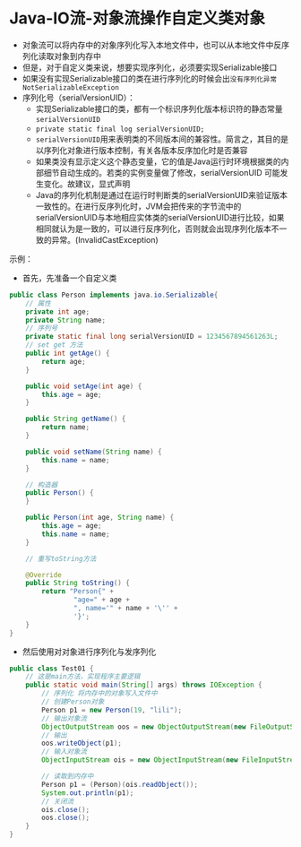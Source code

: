 # Java-IO流-对象流操作自定义类对象

- 对象流可以将内存中的对象序列化写入本地文件中，也可以从本地文件中反序列化读取对象到内存中
- 但是，对于自定义类来说，想要实现序列化，必须要实现Serializable接口
- 如果没有实现Serializable接口的类在进行序列化的时候会出`没有序列化异常 NotSerializableException`
- 序列化号（serialVersionUID）：
  - 实现Serializable接口的类，都有一个标识序列化版本标识符的静态常量`serialVersionUID`
  - `private static final log serialVersionUID;`
  - `serialVersionUID`用来表明类的不同版本间的兼容性。简言之，其目的是以序列化对象进行版本控制，有关各版本反序加化时是否兼容
  - 如果类没有显示定义这个静态变量，它的值是Java运行时环境根据类的内部细节自动生成的。若类的实例变量做了修改，serialVersionUID 可能发生变化。故建议，显式声明
  - Java的序列化机制是通过在运行时判断类的serialVersionUID来验证版本一致性的。在进行反序列化时，JVM会把传来的字节流中的serialVersionUID与本地相应实体类的serialVersionUID进行比较，如果相同就认为是一致的，可以进行反序列化，否则就会出现序列化版本不一致的异常。(InvalidCastException)

示例：

- 首先，先准备一个自定义类

```java
public class Person implements java.io.Serializable{
    // 属性
    private int age;
    private String name;
    // 序列号
    private static final long serialVersionUID = 1234567894561263L;
    // set get 方法
    public int getAge() {
        return age;
    }

    public void setAge(int age) {
        this.age = age;
    }

    public String getName() {
        return name;
    }

    public void setName(String name) {
        this.name = name;
    }

    // 构造器
    public Person() {
    }

    public Person(int age, String name) {
        this.age = age;
        this.name = name;
    }

    // 重写toString方法

    @Override
    public String toString() {
        return "Person{" +
                "age=" + age +
                ", name='" + name + '\'' +
                '}';
    }
}
```

- 然后使用对对象进行序列化与发序列化

```java
public class Test01 {
    // 这是main方法，实现程序主要逻辑
    public static void main(String[] args) throws IOException {
        // 序列化 将内存中的对象写入文件中
        // 创建Person对象
        Person p1 = new Person(19, "lili");
        // 输出对象流
        ObjectOutputStream oos = new ObjectOutputStream(new FileOutputStream(new File("E:\\Study\\java_train_code\\JavaSE基础\\demo4.txt")));
        // 输出
        oos.writeObject(p1);
		// 输入对象流
        ObjectInputStream ois = new ObjectInputStream(new FileInputStream(new File("E:\\Study\\java_train_code\\JavaSE基础\\demo4.txt")));

        // 读取到内存中
        Person p1 = (Person)(ois.readObject());
        System.out.println(p1);
        // 关闭流
        ois.close();
        oos.close();
    }
}
```

